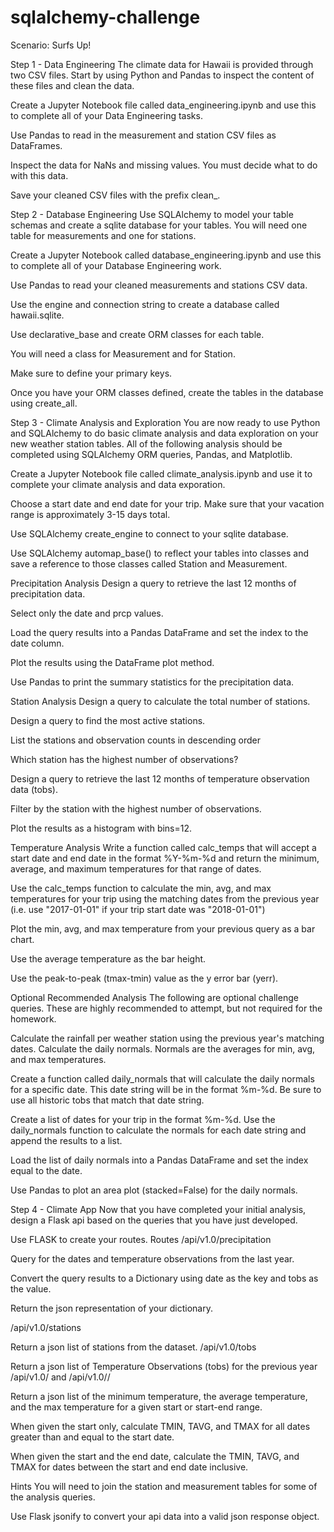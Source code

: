 # sqlalchemy-challenge

Scenario: Surfs Up!


Step 1 - Data Engineering
The climate data for Hawaii is provided through two CSV files. Start by using Python and Pandas to inspect the content of these files and clean the data.

Create a Jupyter Notebook file called data_engineering.ipynb and use this to complete all of your Data Engineering tasks.

Use Pandas to read in the measurement and station CSV files as DataFrames.

Inspect the data for NaNs and missing values. You must decide what to do with this data.

Save your cleaned CSV files with the prefix clean_.

Step 2 - Database Engineering
Use SQLAlchemy to model your table schemas and create a sqlite database for your tables. You will need one table for measurements and one for stations.

Create a Jupyter Notebook called database_engineering.ipynb and use this to complete all of your Database Engineering work.

Use Pandas to read your cleaned measurements and stations CSV data.

Use the engine and connection string to create a database called hawaii.sqlite.

Use declarative_base and create ORM classes for each table.

You will need a class for Measurement and for Station.

Make sure to define your primary keys.

Once you have your ORM classes defined, create the tables in the database using create_all.

Step 3 - Climate Analysis and Exploration
You are now ready to use Python and SQLAlchemy to do basic climate analysis and data exploration on your new weather station tables. All of the following analysis should be completed using SQLAlchemy ORM queries, Pandas, and Matplotlib.

Create a Jupyter Notebook file called climate_analysis.ipynb and use it to complete your climate analysis and data exporation.

Choose a start date and end date for your trip. Make sure that your vacation range is approximately 3-15 days total.

Use SQLAlchemy create_engine to connect to your sqlite database.

Use SQLAlchemy automap_base() to reflect your tables into classes and save a reference to those classes called Station and Measurement.

Precipitation Analysis
Design a query to retrieve the last 12 months of precipitation data.

Select only the date and prcp values.

Load the query results into a Pandas DataFrame and set the index to the date column.

Plot the results using the DataFrame plot method.



Use Pandas to print the summary statistics for the precipitation data.


Station Analysis
Design a query to calculate the total number of stations.

Design a query to find the most active stations.

List the stations and observation counts in descending order

Which station has the highest number of observations?

Design a query to retrieve the last 12 months of temperature observation data (tobs).

Filter by the station with the highest number of observations.

Plot the results as a histogram with bins=12.


Temperature Analysis
Write a function called calc_temps that will accept a start date and end date in the format %Y-%m-%d and return the minimum, average, and maximum temperatures for that range of dates.

Use the calc_temps function to calculate the min, avg, and max temperatures for your trip using the matching dates from the previous year (i.e. use "2017-01-01" if your trip start date was "2018-01-01")

Plot the min, avg, and max temperature from your previous query as a bar chart.

Use the average temperature as the bar height.

Use the peak-to-peak (tmax-tmin) value as the y error bar (yerr).



Optional Recommended Analysis
The following are optional challenge queries. These are highly recommended to attempt, but not required for the homework.

Calculate the rainfall per weather station using the previous year's matching dates.
Calculate the daily normals. Normals are the averages for min, avg, and max temperatures.

Create a function called daily_normals that will calculate the daily normals for a specific date. This date string will be in the format %m-%d. Be sure to use all historic tobs that match that date string.

Create a list of dates for your trip in the format %m-%d. Use the daily_normals function to calculate the normals for each date string and append the results to a list.

Load the list of daily normals into a Pandas DataFrame and set the index equal to the date.

Use Pandas to plot an area plot (stacked=False) for the daily normals.


Step 4 - Climate App
Now that you have completed your initial analysis, design a Flask api based on the queries that you have just developed.

Use FLASK to create your routes.
Routes
/api/v1.0/precipitation

Query for the dates and temperature observations from the last year.

Convert the query results to a Dictionary using date as the key and tobs as the value.

Return the json representation of your dictionary.

/api/v1.0/stations

Return a json list of stations from the dataset.
/api/v1.0/tobs

Return a json list of Temperature Observations (tobs) for the previous year
/api/v1.0/<start> and /api/v1.0/<start>/<end>

Return a json list of the minimum temperature, the average temperature, and the max temperature for a given start or start-end range.

When given the start only, calculate TMIN, TAVG, and TMAX for all dates greater than and equal to the start date.

When given the start and the end date, calculate the TMIN, TAVG, and TMAX for dates between the start and end date inclusive.

Hints
You will need to join the station and measurement tables for some of the analysis queries.

Use Flask jsonify to convert your api data into a valid json response object.
